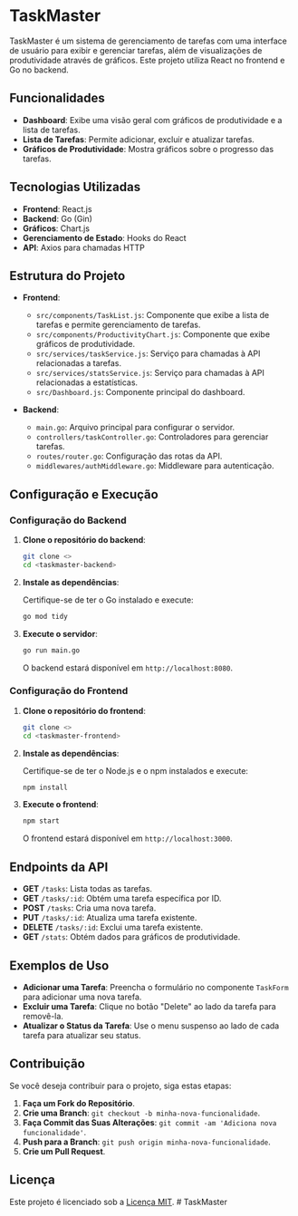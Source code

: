 # TaskMaster

TaskMaster é um sistema de gerenciamento de tarefas com uma interface de usuário para exibir e gerenciar tarefas, além de visualizações de produtividade através de gráficos. Este projeto utiliza React no frontend e Go no backend.

## Funcionalidades

- **Dashboard**: Exibe uma visão geral com gráficos de produtividade e a lista de tarefas.
- **Lista de Tarefas**: Permite adicionar, excluir e atualizar tarefas.
- **Gráficos de Produtividade**: Mostra gráficos sobre o progresso das tarefas.

## Tecnologias Utilizadas

- **Frontend**: React.js
- **Backend**: Go (Gin)
- **Gráficos**: Chart.js
- **Gerenciamento de Estado**: Hooks do React
- **API**: Axios para chamadas HTTP

## Estrutura do Projeto

- **Frontend**:

  - `src/components/TaskList.js`: Componente que exibe a lista de tarefas e permite gerenciamento de tarefas.
  - `src/components/ProductivityChart.js`: Componente que exibe gráficos de produtividade.
  - `src/services/taskService.js`: Serviço para chamadas à API relacionadas a tarefas.
  - `src/services/statsService.js`: Serviço para chamadas à API relacionadas a estatísticas.
  - `src/Dashboard.js`: Componente principal do dashboard.

- **Backend**:
  - `main.go`: Arquivo principal para configurar o servidor.
  - `controllers/taskController.go`: Controladores para gerenciar tarefas.
  - `routes/router.go`: Configuração das rotas da API.
  - `middlewares/authMiddleware.go`: Middleware para autenticação.

## Configuração e Execução

### Configuração do Backend

1. **Clone o repositório do backend**:

   ```bash
   git clone <>
   cd <taskmaster-backend>
   ```

2. **Instale as dependências**:

   Certifique-se de ter o Go instalado e execute:

   ```bash
   go mod tidy
   ```

3. **Execute o servidor**:

   ```bash
   go run main.go
   ```

   O backend estará disponível em `http://localhost:8080`.

### Configuração do Frontend

1. **Clone o repositório do frontend**:

   ```bash
   git clone <>
   cd <taskmaster-frontend>
   ```

2. **Instale as dependências**:

   Certifique-se de ter o Node.js e o npm instalados e execute:

   ```bash
   npm install
   ```

3. **Execute o frontend**:

   ```bash
   npm start
   ```

   O frontend estará disponível em `http://localhost:3000`.

## Endpoints da API

- **GET** `/tasks`: Lista todas as tarefas.
- **GET** `/tasks/:id`: Obtém uma tarefa específica por ID.
- **POST** `/tasks`: Cria uma nova tarefa.
- **PUT** `/tasks/:id`: Atualiza uma tarefa existente.
- **DELETE** `/tasks/:id`: Exclui uma tarefa existente.
- **GET** `/stats`: Obtém dados para gráficos de produtividade.

## Exemplos de Uso

- **Adicionar uma Tarefa**: Preencha o formulário no componente `TaskForm` para adicionar uma nova tarefa.
- **Excluir uma Tarefa**: Clique no botão "Delete" ao lado da tarefa para removê-la.
- **Atualizar o Status da Tarefa**: Use o menu suspenso ao lado de cada tarefa para atualizar seu status.

## Contribuição

Se você deseja contribuir para o projeto, siga estas etapas:

1. **Faça um Fork do Repositório**.
2. **Crie uma Branch**: `git checkout -b minha-nova-funcionalidade`.
3. **Faça Commit das Suas Alterações**: `git commit -am 'Adiciona nova funcionalidade'`.
4. **Push para a Branch**: `git push origin minha-nova-funcionalidade`.
5. **Crie um Pull Request**.

## Licença

Este projeto é licenciado sob a [Licença MIT](LICENSE).
#   T a s k M a s t e r  
 